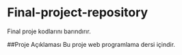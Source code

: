 # Final-project-repository
Final proje kodlarını barındırır.

##Proje Açıklaması
Bu proje web programlama dersi içindir.

